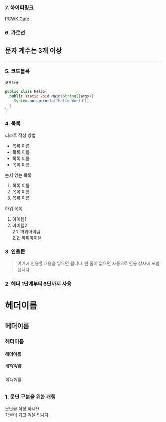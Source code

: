### 7. 하이퍼링크
[PCWK Cafe](https://cafe.daum.net/pcwk,"설명문구")  


### 6. 가로선
문자 계수는 3개 이상
---
***

### 5. 코드블록
``` 프로그래밍 언어
코드내용
```

``` Java
public class Hello{
  public static void Main(String[]args){
    System.out.println("Hello World");
  }
}
```

### 4. 목록
리스트 작성 방법  
* 목록 이름  
* 목록 이름
* 목록 이름  
* 목록 이름

순서 있는 목록  
1. 목록 이름  
2. 목록 이름  
3. 목록 이름  

하위 목록  
1. 아이템1  
2. 아이템2  
2.1. 하위아이템  
2.2. 하위아이템  

### 3. 인용문
> 여기에 인용할 내용을 넣으면 됩니다.
> 빈 줄이 없으면 자동으로 인용 상자에 포함 됩니다.


### 2. 헤더  1단계부터 6단까지 사용
# 헤더이름
## 헤더이름
### 헤더이름
#### 헤더이름
##### 헤더이름
###### 헤더이름

### 1. 문단 구분을 위한 개행
문단을 작성 하세요  
가을이 가고 겨울 입니다.
